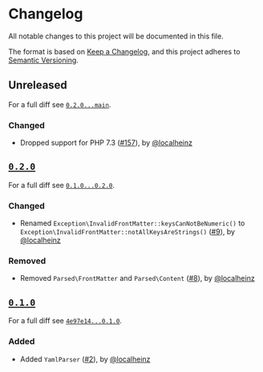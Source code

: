# Changelog

All notable changes to this project will be documented in this file.

The format is based on [Keep a Changelog](https://keepachangelog.com/en/1.0.0/), and this project adheres to [Semantic Versioning](https://semver.org/spec/v2.0.0.html).

## Unreleased

For a full diff see [`0.2.0...main`][0.2.0...main].

### Changed

* Dropped support for PHP 7.3 ([#157]), by [@localheinz]

## [`0.2.0`][0.2.0]

For a full diff see [`0.1.0...0.2.0`][0.1.0...0.2.0].

### Changed

* Renamed `Exception\InvalidFrontMatter::keysCanNotBeNumeric()` to `Exception\InvalidFrontMatter::notAllKeysAreStrings()` ([#9]), by [@localheinz]

### Removed

* Removed `Parsed\FrontMatter` and `Parsed\Content` ([#8]), by [@localheinz]

## [`0.1.0`][0.1.0]

For a full diff see [`4e97e14...0.1.0`][4e97e14...0.1.0].

### Added

* Added `YamlParser` ([#2]), by [@localheinz]

[0.1.0]: https://github.com/ergebnis/front-matter/releases/tag/0.1.0
[0.2.0]: https://github.com/ergebnis/front-matter/releases/tag/0.2.0

[4e97e14...0.1.0]: https://github.com/ergebnis/front-matter/compare/4e97e14...0.1.0
[0.1.0...0.2.0]: https://github.com/ergebnis/front-matter/compare/0.1.0...0.2.0
[0.2.0...main]: https://github.com/ergebnis/front-matter/compare/0.2.0...main

[#2]: https://github.com/ergebnis/front-matter/pull/2
[#8]: https://github.com/ergebnis/front-matter/pull/8
[#9]: https://github.com/ergebnis/front-matter/pull/9
[#157]: https://github.com/ergebnis/front-matter/pull/157

[@localheinz]: https://github.com/localheinz
